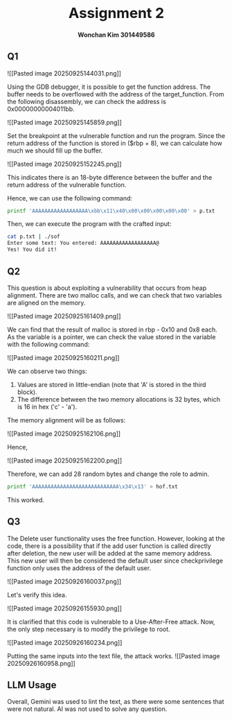 ### <center><b><h1>Assignment 2</h1></b></center>
<center><b>Wonchan Kim 301449586</b></center>

## Q1

![[Pasted image 20250925144031.png]]

Using the GDB debugger, it is possible to get the function address. The buffer needs to be overflowed with the address of the target_function. From the following disassembly, we can check the address is 0x00000000004011bb.

![[Pasted image 20250925145859.png]]

Set the breakpoint at the vulnerable function and run the program.
Since the return address of the function is stored in ($rbp + 8), we can calculate how much we should fill up the buffer.

![[Pasted image 20250925152245.png]]

This indicates there is an 18-byte difference between the buffer and the return address of the vulnerable function.

Hence, we can use the following command:

```bash
printf 'AAAAAAAAAAAAAAAAAA\xbb\x11\x40\x00\x00\x00\x00\x00' > p.txt
```

Then, we can execute the program with the crafted input:

```bash
cat p.txt | ./sof
Enter some text: You entered: AAAAAAAAAAAAAAAAAA@
Yes! You did it!
```

<div class="page-break" style="page-break-before: always;"></div>

## Q2

This question is about exploiting a vulnerability that occurs from heap alignment. There are two malloc calls, and we can check that two variables are aligned on the memory.

![[Pasted image 20250925161409.png]]

We can find that the result of malloc is stored in rbp - 0x10 and 0x8 each. As the variable is a pointer, we can check the value stored in the variable with the following command:

![[Pasted image 20250925160211.png]]

We can observe two things:
1. Values are stored in little-endian (note that 'A' is stored in the third block).
2. The difference between the two memory allocations is 32 bytes, which is 16 in hex ('c' - 'a').

The memory alignment will be as follows:

![[Pasted image 20250925162106.png]]

Hence,

![[Pasted image 20250925162200.png]]

Therefore, we can add 28 random bytes and change the role to admin.

```bash
printf 'AAAAAAAAAAAAAAAAAAAAAAAAAAAA\x34\x13' > hof.txt
```

This worked.

<div class="page-break" style="page-break-before: always;"></div>

## Q3

The Delete user functionality uses the free function. However, looking at the code, there is a possibility that if the add user function is called directly after deletion, the new user will be added at the same memory address. This new user will then be considered the default user since checkprivilege function only uses the address of the default user.

![[Pasted image 20250926160037.png]]

Let's verify this idea.

![[Pasted image 20250926155930.png]]

It is clarified that this code is vulnerable to a Use-After-Free attack. Now, the only step necessary is to modify the privilege to root.

![[Pasted image 20250926160234.png]]

Putting the same inputs into the text file, the attack works.
![[Pasted image 20250926160958.png]]

<div class="page-break" style="page-break-before: always;"></div>

## LLM Usage
Overall, Gemini was used to lint the text, as there were some sentences that were not natural. 
AI was not used to solve any question. 
